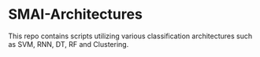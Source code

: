 # SMAI-Architectures
This repo contains scripts utilizing various classification architectures such as SVM, RNN, DT, RF and Clustering.
